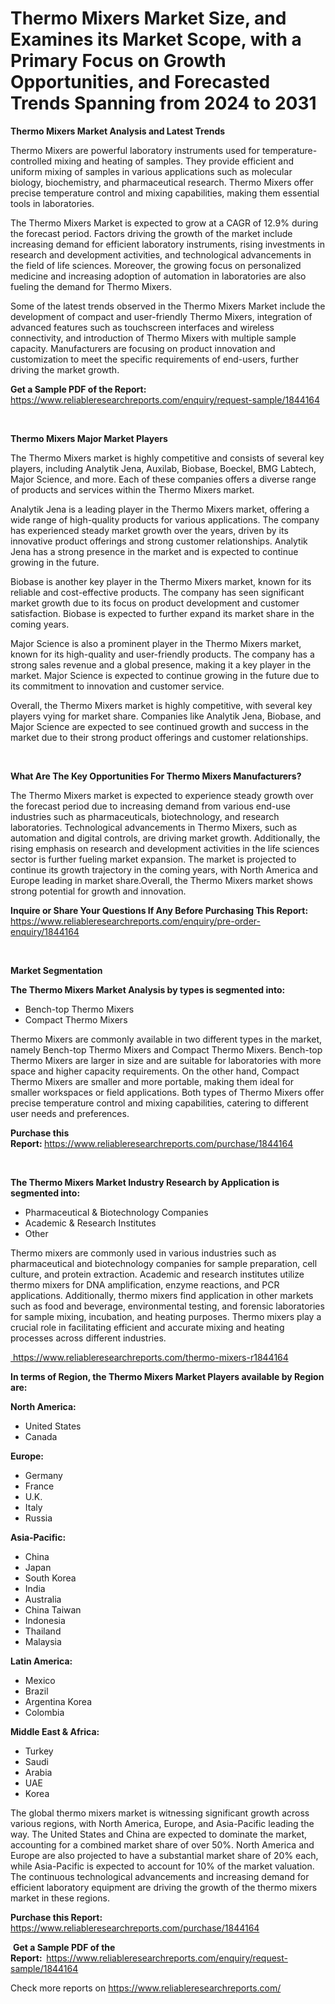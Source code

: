 <p><h1>Thermo Mixers Market Size, and Examines its Market Scope, with a Primary Focus on Growth Opportunities, and Forecasted Trends Spanning from 2024 to 2031</h1></p><p><strong>Thermo Mixers Market Analysis and Latest Trends</strong></p>
<p><p>Thermo Mixers are powerful laboratory instruments used for temperature-controlled mixing and heating of samples. They provide efficient and uniform mixing of samples in various applications such as molecular biology, biochemistry, and pharmaceutical research. Thermo Mixers offer precise temperature control and mixing capabilities, making them essential tools in laboratories.</p><p>The Thermo Mixers Market is expected to grow at a CAGR of 12.9% during the forecast period. Factors driving the growth of the market include increasing demand for efficient laboratory instruments, rising investments in research and development activities, and technological advancements in the field of life sciences. Moreover, the growing focus on personalized medicine and increasing adoption of automation in laboratories are also fueling the demand for Thermo Mixers.</p><p>Some of the latest trends observed in the Thermo Mixers Market include the development of compact and user-friendly Thermo Mixers, integration of advanced features such as touchscreen interfaces and wireless connectivity, and introduction of Thermo Mixers with multiple sample capacity. Manufacturers are focusing on product innovation and customization to meet the specific requirements of end-users, further driving the market growth.</p></p>
<p><strong>Get a Sample PDF of the Report:&nbsp;</strong> <a href="https://www.reliableresearchreports.com/enquiry/request-sample/1844164">https://www.reliableresearchreports.com/enquiry/request-sample/1844164</a></p>
<p>&nbsp;</p>
<p><strong>Thermo Mixers Major Market Players</strong></p>
<p><p>The Thermo Mixers market is highly competitive and consists of several key players, including Analytik Jena, Auxilab, Biobase, Boeckel, BMG Labtech, Major Science, and more. Each of these companies offers a diverse range of products and services within the Thermo Mixers market.</p><p>Analytik Jena is a leading player in the Thermo Mixers market, offering a wide range of high-quality products for various applications. The company has experienced steady market growth over the years, driven by its innovative product offerings and strong customer relationships. Analytik Jena has a strong presence in the market and is expected to continue growing in the future.</p><p>Biobase is another key player in the Thermo Mixers market, known for its reliable and cost-effective products. The company has seen significant market growth due to its focus on product development and customer satisfaction. Biobase is expected to further expand its market share in the coming years.</p><p>Major Science is also a prominent player in the Thermo Mixers market, known for its high-quality and user-friendly products. The company has a strong sales revenue and a global presence, making it a key player in the market. Major Science is expected to continue growing in the future due to its commitment to innovation and customer service.</p><p>Overall, the Thermo Mixers market is highly competitive, with several key players vying for market share. Companies like Analytik Jena, Biobase, and Major Science are expected to see continued growth and success in the market due to their strong product offerings and customer relationships.</p></p>
<p>&nbsp;</p>
<p><strong>What Are The Key Opportunities For Thermo Mixers Manufacturers?</strong></p>
<p><p>The Thermo Mixers market is expected to experience steady growth over the forecast period due to increasing demand from various end-use industries such as pharmaceuticals, biotechnology, and research laboratories. Technological advancements in Thermo Mixers, such as automation and digital controls, are driving market growth. Additionally, the rising emphasis on research and development activities in the life sciences sector is further fueling market expansion. The market is projected to continue its growth trajectory in the coming years, with North America and Europe leading in market share.Overall, the Thermo Mixers market shows strong potential for growth and innovation.</p></p>
<p><strong>Inquire or Share Your Questions If Any Before Purchasing This Report:</strong> <a href="https://www.reliableresearchreports.com/enquiry/pre-order-enquiry/1844164">https://www.reliableresearchreports.com/enquiry/pre-order-enquiry/1844164</a></p>
<p>&nbsp;</p>
<p><strong>Market Segmentation</strong></p>
<p><strong>The Thermo Mixers Market Analysis by types is segmented into:</strong></p>
<p><ul><li>Bench-top Thermo Mixers</li><li>Compact Thermo Mixers</li></ul></p>
<p><p>Thermo Mixers are commonly available in two different types in the market, namely Bench-top Thermo Mixers and Compact Thermo Mixers. Bench-top Thermo Mixers are larger in size and are suitable for laboratories with more space and higher capacity requirements. On the other hand, Compact Thermo Mixers are smaller and more portable, making them ideal for smaller workspaces or field applications. Both types of Thermo Mixers offer precise temperature control and mixing capabilities, catering to different user needs and preferences.</p></p>
<p><strong>Purchase this Report:&nbsp;</strong><a href="https://www.reliableresearchreports.com/purchase/1844164">https://www.reliableresearchreports.com/purchase/1844164</a></p>
<p>&nbsp;</p>
<p><strong>The Thermo Mixers Market Industry Research by Application is segmented into:</strong></p>
<p><ul><li>Pharmaceutical & Biotechnology Companies</li><li>Academic & Research Institutes</li><li>Other</li></ul></p>
<p><p>Thermo mixers are commonly used in various industries such as pharmaceutical and biotechnology companies for sample preparation, cell culture, and protein extraction. Academic and research institutes utilize thermo mixers for DNA amplification, enzyme reactions, and PCR applications. Additionally, thermo mixers find application in other markets such as food and beverage, environmental testing, and forensic laboratories for sample mixing, incubation, and heating purposes. Thermo mixers play a crucial role in facilitating efficient and accurate mixing and heating processes across different industries.</p></p>
<p><a href="https://www.reliableresearchreports.com/thermo-mixers-r1844164">&nbsp;https://www.reliableresearchreports.com/thermo-mixers-r1844164</a></p>
<p><strong>In terms of Region, the Thermo Mixers Market Players available by Region are:</strong></p>
<p>
    <p> <strong> North America: </strong>
        <ul>
            <li>United States</li>
            <li>Canada</li>
        </ul>
        </p> 
    <p> <strong> Europe: </strong>
        <ul>
            <li>Germany</li>
            <li>France</li>
            <li>U.K.</li>
            <li>Italy</li>
            <li>Russia</li>
        </ul>
        </p> 
    <p> <strong> Asia-Pacific: </strong>
        <ul>
            <li>China</li>
            <li>Japan</li>
            <li>South Korea</li>
            <li>India</li>
            <li>Australia</li>
            <li>China Taiwan</li>
            <li>Indonesia</li>
            <li>Thailand</li>
            <li>Malaysia</li>
        </ul>
        </p> 
    <p> <strong> Latin America: </strong>
        <ul>
            <li>Mexico</li>
            <li>Brazil</li>
            <li>Argentina Korea</li>
            <li>Colombia</li>
        </ul>
        </p> 
    <p> <strong> Middle East & Africa: </strong>
        <ul>
            <li>Turkey</li>
            <li>Saudi</li>
            <li>Arabia</li>
            <li>UAE</li>
            <li>Korea</li>
        </ul>
    </p>
    </p>
<p><p>The global thermo mixers market is witnessing significant growth across various regions, with North America, Europe, and Asia-Pacific leading the way. The United States and China are expected to dominate the market, accounting for a combined market share of over 50%. North America and Europe are also projected to have a substantial market share of 20% each, while Asia-Pacific is expected to account for 10% of the market valuation. The continuous technological advancements and increasing demand for efficient laboratory equipment are driving the growth of the thermo mixers market in these regions.</p></p>
<p><strong>Purchase this Report: </strong><a href="https://www.reliableresearchreports.com/purchase/1844164">https://www.reliableresearchreports.com/purchase/1844164</a></p>
<p>&nbsp;<strong>Get a Sample PDF of the Report:&nbsp;&nbsp;</strong><a href="https://www.reliableresearchreports.com/enquiry/request-sample/1844164">https://www.reliableresearchreports.com/enquiry/request-sample/1844164</a></p>
<p><strong></strong></p>
<p>Check more reports on <a href="https://www.reliableresearchreports.com/">https://www.reliableresearchreports.com/</a></p>